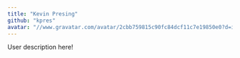 ```yaml
---
title: "Kevin Presing"
github: "kpres"
avatar: "//www.gravatar.com/avatar/2cbb759815c90fc84dcf11c7e19850e0?d=identicon"
---
```


User description here!
